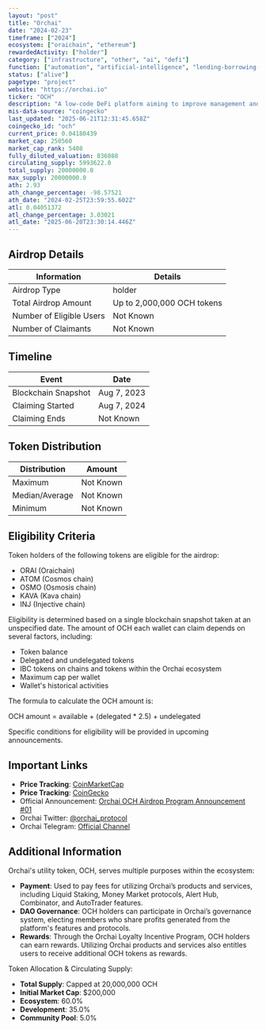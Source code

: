 ```yaml
---
layout: "post"
title: "Orchai"
date: "2024-02-23"
timeframe: ["2024"]
ecosystem: ["oraichain", "ethereum"]
rewardedActivity: ["holder"]
category: ["infrastructure", "other", "ai", "defi"]
function: ["automation", "artificial-intelligence", "lending-borrowing-protocols", "integration", "decentralized-finance"]
status: ["alive"]
pagetype: "project"
website: "https://orchai.io"
ticker: "OCH"
description: "A low-code DeFi platform aiming to improve management and investing strategies while optimizing asset flow with AI-powered protocols and features."
mis-data-source: "coingecko"
last_updated: "2025-06-21T12:31:45.658Z"
coingecko_id: "och"
current_price: 0.04180439
market_cap: 250560
market_cap_rank: 5408
fully_diluted_valuation: 836088
circulating_supply: 5993622.0
total_supply: 20000000.0
max_supply: 20000000.0
ath: 2.93
ath_change_percentage: -98.57521
ath_date: "2024-02-25T23:59:55.602Z"
atl: 0.04051372
atl_change_percentage: 3.03021
atl_date: "2025-06-20T23:30:14.446Z"
---
```


## Airdrop Details

| Information              | Details                    |
| ------------------------ | -------------------------- |
| Airdrop Type             | holder                     |
| Total Airdrop Amount     | Up to 2,000,000 OCH tokens |
| Number of Eligible Users | Not Known                  |
| Number of Claimants      | Not Known                  |

## Timeline

| Event               | Date        |
| ------------------- | ----------- |
| Blockchain Snapshot | Aug 7, 2023 |
| Claiming Started    | Aug 7, 2024 |
| Claiming Ends       | Not Known   |

## Token Distribution

| Distribution   | Amount    |
| -------------- | --------- |
| Maximum        | Not Known |
| Median/Average | Not Known |
| Minimum        | Not Known |

## Eligibility Criteria

Token holders of the following tokens are eligible for the airdrop:

- ORAI (Oraichain)
- ATOM (Cosmos chain)
- OSMO (Osmosis chain)
- KAVA (Kava chain)
- INJ (Injective chain)

Eligibility is determined based on a single blockchain snapshot taken at an unspecified date. The amount of OCH each wallet can claim depends on several factors, including:

- Token balance
- Delegated and undelegated tokens
- IBC tokens on chains and tokens within the Orchai ecosystem
- Maximum cap per wallet
- Wallet's historical activities

The formula to calculate the OCH amount is:

OCH amount = available + (delegated \* 2.5) + undelegated

Specific conditions for eligibility will be provided in upcoming announcements.

## Important Links

- **Price Tracking**: [CoinMarketCap](https://coinmarketcap.com/currencies/och)
- **Price Tracking**: [CoinGecko](https://www.coingecko.com/en/coins/och)
- Official Announcement: [Orchai OCH Airdrop Program Announcement #01](https://blog.orchai.io/orchai-och-airdrop-program-announcement-01-overall-information-2cdea3e11c96)
- Orchai Twitter: [@orchai_protocol](https://twitter.com/orchai_protocol)
- Orchai Telegram: [Official Channel](https://t.me/orchai_official)

## Additional Information

Orchai's utility token, OCH, serves multiple purposes within the ecosystem:

- **Payment**: Used to pay fees for utilizing Orchai’s products and services, including Liquid Staking, Money Market protocols, Alert Hub, Combinator, and AutoTrader features.
- **DAO Governance**: OCH holders can participate in Orchai’s governance system, electing members who share profits generated from the platform's features and protocols.
- **Rewards**: Through the Orchai Loyalty Incentive Program, OCH holders can earn rewards. Utilizing Orchai products and services also entitles users to receive additional OCH tokens as rewards.

Token Allocation & Circulating Supply:

- **Total Supply**: Capped at 20,000,000 OCH
- **Initial Market Cap**: $200,000
- **Ecosystem**: 60.0%
- **Development**: 35.0%
- **Community Pool**: 5.0%